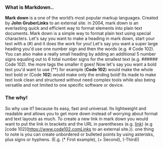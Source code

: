 ### What is Markdown..

**Mark down** is a one of the world’s most popular markup languages. Created by **John GruberLinks** to an external site. in 2004, mark down is an everlasting quick and efficient way to format elements into plain text documents. Mark down is a simple way to format plain text using special characters. Let's say you want to make a heading in mark down, start your text with a (#) and it does the work for you! Let's say you want a super large heading you'd use one number sign and then the words (e.g. # Code 102). You can also make a really small heading by adding an additional 5 number signs equaling out to 6 total number signs for the smallest text (e.g. ###### Code 102). the more tags the smaller it goes! Now let's say you want a bold text you'd want to use (**) for example (**Code 102**) would make the whole text bold or (Code **102**) would make only the ending bold! Its made to make text look clean and structured without need complex tools while also being versatile and not limited to one specific software or device.

### The why!
So why use it? because its easy, fast and universal. Its lightweight and readable and allows you to get more down instead of worrying about format and text layouts as much. To create a new link in mark down you would want to put the link in brackets and the URL in parentheses (e.g. [link](URL)) (e.g [code 102](https://www.code102.comLinks to an external site.)). one thing to note is you can create unbordered or bulleted points by using asterisks, plus signs or hyphens. (E.g. (* First example), (+ Second), (-Third))
